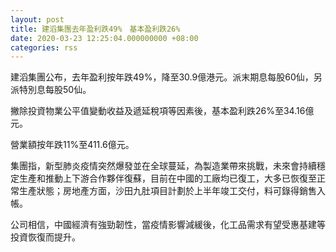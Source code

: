 ```yaml
---
layout: post
title: 建滔集團去年盈利跌49%　基本盈利跌26%
date: 2020-03-23 12:25:04.000000000 +08:00
categories: rss
---
```


建滔集團公布，去年盈利按年跌49%，降至30.9億港元。派末期息每股60仙，另派特別息每股50仙。

撇除投資物業公平值變動收益及遞延稅項等因素後，基本盈利跌26%至34.16億元。

營業額按年跌11%至411.6億元。

集團指，新型肺炎疫情突然爆發並在全球蔓延，為製造業帶來挑戰，未來會持續穩定生產和推動上下游合作夥伴復蘇，目前在中國的工廠均已復工，大多已恢復至正常生產狀態；房地產方面，沙田九肚項目計劃於上半年竣工交付，料可錄得銷售入帳。

公司相信，中國經濟有強勁韌性，當疫情影響減緩後，化工品需求有望受惠基建等投資恢復而提升。

